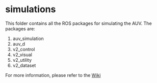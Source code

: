 
# simulations

This folder contains all the ROS packages for simulating the AUV. The packages are:
1. auv_simulation
2. auv_d
3. v2_control
4. v2_visual
5. v2_utility
6. v2_dataset

For more information, please refer to the [Wiki](./docs/Home.md)
